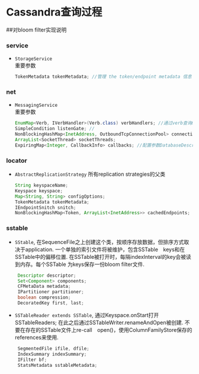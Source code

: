 # Cassandra查询过程

 ##对bloom filter实现说明

 
### service

* `StorageService` <br/>
  重要参数<br/>

  ```java
  TokenMetadata tokenMetadata; //管理 the token/endpoint metadata 信息 */
  ```

### net

* `MessagingService` <br/>
  重要参数<br/>

  ```java
  EnumMap<Verb, IVerbHandler>(Verb.class) verbHandlers; //通过verb查询messaging handlers
  SimpleCondition listenGate; //
  NonBlockingHashMap<InetAddress, OutboundTcpConnectionPool> connectionManagers;
  ArrayList<SocketThread> socketThreads;
  ExpiringMap<Integer, CallbackInfo> callbacks; //配置参数DatabaseDescriptor.getMinRpcTimeout
  ```

### locator
* `AbstractReplicationStrategy` 所有replication strategies的父类 <br/>

  ```java
  String keyspaceName;
  Keyspace keyspace;
  Map<String, String> configOptions;
  TokenMetadata tokenMetadata;
  IEndpointSnitch snitch;
  NonBlockingHashMap<Token, ArrayList<InetAddress>> cachedEndpoints;
  ```

### sstable

* `SStable`, 在SequenceFile之上创建这个类，按顺序存放数据，但排序方式取决于application. 一个单独的索引文件将被维护，包含SSTable　keys和在SSTable中的偏移位置. 在SSTable被打开时，每隔indexInterval的key会被读到内存。每个SSTable 为keys保存一份bloom filter文件.

  ```java
   Descriptor descriptor;
   Set<Component> components;
   CFMetaData metadata;
   IPartitioner partitioner;
   boolean compression;
   DecoratedKey first, last;
  ```

* `SSTableReader extends SSTable`, 通过Keyspace.onStart打开SSTableReaders; 在此之后通过SSTableWriter.renameAndOpen被创建. 不要在存在的SSTable文件上re-call　open()，使用ColumnFamilyStore保存的references来使用.

  ```java
   SegmentedFile ifile, dfile;
   IndexSummary indexSummary;
   IFilter bf;
   StatsMetadata sstableMetadata;
  ```

